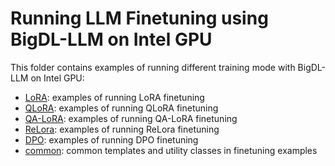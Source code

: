 # Running LLM Finetuning using BigDL-LLM on Intel GPU

This folder contains examples of running different training mode with BigDL-LLM on Intel GPU:

- [LoRA](LoRA): examples of running LoRA finetuning
- [QLoRA](QLoRA): examples of running QLoRA finetuning
- [QA-LoRA](QA-LoRA): examples of running QA-LoRA finetuning
- [ReLora](ReLora): examples of running ReLora finetuning
- [DPO](DPO): examples of running DPO finetuning
- [common](common): common templates and utility classes in finetuning examples
